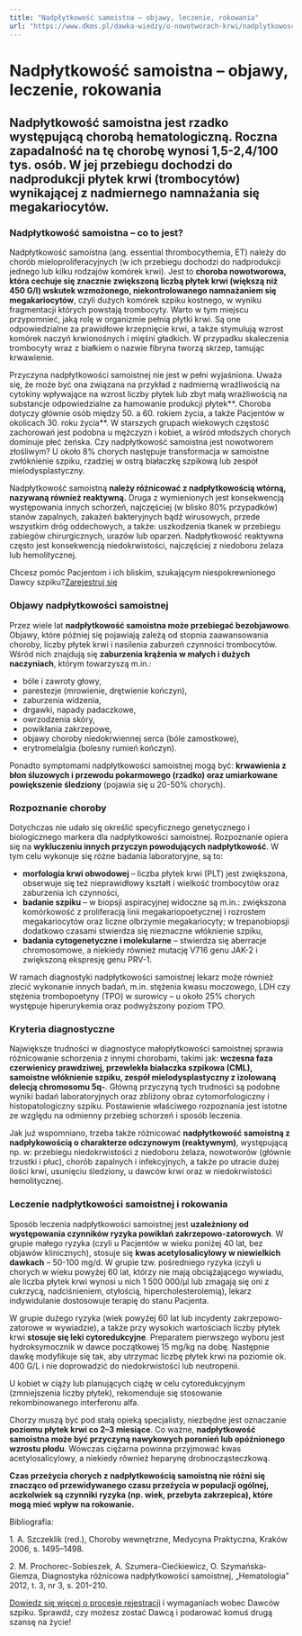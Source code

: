 ```yaml
---
title: "Nadpłytkowość samoistna – objawy, leczenie, rokowania"
url: "https://www.dkms.pl/dawka-wiedzy/o-nowotworach-krwi/nadplytkowosc-samoistna-objawy-leczenie-rokowania"
---
```


# Nadpłytkowość samoistna – objawy, leczenie, rokowania

## Nadpłytkowość samoistna jest rzadko występującą chorobą hematologiczną. Roczna zapadalność na tę chorobę wynosi 1,5-2,4/100 tys. osób. W jej przebiegu dochodzi do nadprodukcji płytek krwi (trombocytów) wynikającej z nadmiernego namnażania się megakariocytów.

### Nadpłytkowość samoistna – co to jest?


Nadpłytkowość samoistna (ang. essential thrombocythemia, ET) należy do chorób mieloproliferacyjnych (w ich przebiegu dochodzi do nadprodukcji jednego lub kilku rodzajów komórek krwi). Jest to **choroba nowotworowa, która cechuje się znacznie zwiększoną liczbą płytek krwi (większą niż 450 G/l) wskutek wzmożonego, niekontrolowanego namnażaniem się megakariocytów**, czyli dużych komórek szpiku kostnego, w wyniku fragmentacji których powstają trombocyty. Warto w tym miejscu przypomnieć, jaką rolę w organizmie pełnią płytki krwi. Są one odpowiedzialne za prawidłowe krzepnięcie krwi, a także stymulują wzrost komórek naczyń krwionośnych i mięśni gładkich. W przypadku skaleczenia trombocyty wraz z białkiem o nazwie fibryna tworzą skrzep, tamując krwawienie.


Przyczyna nadpłytkowości samoistnej nie jest w pełni wyjaśniona. Uważa się, że może być ona związana na przykład z nadmierną wrażliwością na cytokiny wpływające na wzrost liczby płytek lub zbyt małą wrażliwością na substancje odpowiedzialne za hamowanie produkcji płytek**. Choroba dotyczy głównie osób między 50\. a 60\. rokiem życia, a także Pacjentów w okolicach 30\. roku życia**. W starszych grupach wiekowych częstość zachorowań jest podobna u mężczyzn i kobiet, a wśród młodszych chorych dominuje płeć żeńska. Czy nadpłytkowość samoistna jest nowotworem złośliwym? U około 8% chorych następuje transformacja w samoistne zwłóknienie szpiku, rzadziej w ostrą białaczkę szpikową lub zespół mielodysplastyczny.


Nadpłytkowość samoistną **należy różnicować z nadpłytkowością wtórną, nazywaną również reaktywną.** Druga z wymienionych jest konsekwencją występowania innych schorzeń, najczęściej (w blisko 80% przypadków) stanów zapalnych, zakażeń bakteryjnych bądź wirusowych, przede wszystkim dróg oddechowych, a także: uszkodzenia tkanek w przebiegu zabiegów chirurgicznych, urazów lub oparzeń. Nadpłytkowość reaktywna często jest konsekwencją niedokrwistości, najczęściej z niedoboru żelaza lub hemolitycznej.


Chcesz pomóc Pacjentom i ich bliskim, szukającym niespokrewnionego Dawcy szpiku?[Zarejestruj się](/zarejestruj-sie-teraz "Zarejestruj sie teraz")
### Objawy nadpłytkowości samoistnej


Przez wiele lat **nadpłytkowość samoistna może przebiegać bezobjawowo**. Objawy, które później się pojawiają zależą od stopnia zaawansowania choroby, liczby płytek krwi i nasilenia zaburzeń czynności trombocytów. Wśród nich znajdują się **zaburzenia krążenia w małych i dużych naczyniach**, którym towarzyszą m.in.:


* bóle i zawroty głowy,
* parestezje (mrowienie, drętwienie kończyn),
* zaburzenia widzenia,
* drgawki, napady padaczkowe,
* owrzodzenia skóry,
* powikłania zakrzepowe,
* objawy choroby niedokrwiennej serca (bóle zamostkowe),
* erytromelalgia (bolesny rumień kończyn).


Ponadto symptomami nadpłytkowości samoistnej mogą być: **krwawienia z błon śluzowych i przewodu pokarmowego (rzadko) oraz umiarkowane powiększenie śledziony** (pojawia się u 20\-50% chorych).


### Rozpoznanie choroby


Dotychczas nie udało się określić specyficznego genetycznego i biologicznego markera dla nadpłytkowości samoistnej. Rozpoznanie opiera się na **wykluczeniu innych przyczyn powodujących nadpłytkowość**. W tym celu wykonuje się różne badania laboratoryjne, są to:


* **morfologia krwi obwodowej** – liczba płytek krwi (PLT) jest zwiększona, obserwuje się też nieprawidłowy kształt i wielkość trombocytów oraz zaburzenia ich czynności,
* **badanie szpiku** – w biopsji aspiracyjnej widoczne są m.in.: zwiększona komórkowość z proliferacją linii megakariopoetycznej i rozrostem megakariocytów oraz liczne olbrzymie megakariocyty; w trepanobiopsji dodatkowo czasami stwierdza się nieznaczne włóknienie szpiku,
* **badania cytogenetyczne i molekularne** – stwierdza się aberracje chromosomowe, a niekiedy również mutację V716 genu JAK\-2 i zwiększoną ekspresję genu PRV\-1\.


W ramach diagnostyki nadpłytkowości samoistnej lekarz może również zlecić wykonanie innych badań, m.in. stężenia kwasu moczowego, LDH czy stężenia trombopoetyny (TPO) w surowicy – u około 25% chorych występuje hiperurykemia oraz podwyższony poziom TPO.


### Kryteria diagnostyczne


Największe trudności w diagnostyce małopłytkowości samoistnej sprawia różnicowanie schorzenia z innymi chorobami, takimi jak: **wczesna faza czerwienicy prawdziwej, przewlekła białaczka szpikowa (CML), samoistne włóknienie szpiku, zespół mielodysplastyczny z izolowaną delecją chromosomu 5q\-**. Główną przyczyną tych trudności są podobne wyniki badań laboratoryjnych oraz zbliżony obraz cytomorfologiczny i histopatologiczny szpiku. Postawienie właściwego rozpoznania jest istotne ze względu na odmienny przebieg schorzeń i sposób leczenia.


Jak już wspomniano, trzeba także różnicować **nadpłytkowość samoistną z nadpłykowością o charakterze odczynowym (reaktywnym)**, występującą np. w: przebiegu niedokrwistości z niedoboru żelaza, nowotworów (głównie trzustki i płuc), chorób zapalnych i infekcyjnych, a także po utracie dużej ilości krwi, usunięciu śledziony, u dawców krwi oraz w niedokrwistości hemolitycznej.


### Leczenie nadpłytkowości samoistnej i rokowania


Sposób leczenia nadpłytkowości samoistnej jest **uzależniony od występowania czynników ryzyka powikłań zakrzepowo\-zatorowych**. W grupie małego ryzyka (czyli u Pacjentów w wieku poniżej 40 lat, bez objawów klinicznych), stosuje się **kwas acetylosalicylowy w niewielkich dawkach** – 50\-100 mg/d. W grupie tzw. pośredniego ryzyka (czyli u chorych w wieku powyżej 60 lat, którzy nie mają obciążającego wywiadu, ale liczba płytek krwi wynosi u nich 1 500 000/μl lub zmagają się oni z cukrzycą, nadciśnieniem, otyłością, hipercholesterolemią), lekarz indywidulanie dostosowuje terapię do stanu Pacjenta.


W grupie dużego ryzyka (wiek powyżej 60 lat lub incydenty zakrzepowo\-zatorowe w wywiadzie), a także przy wysokich wartościach liczby płytek krwi **stosuje się leki cytoredukcyjne**. Preparatem pierwszego wyboru jest hydroksymocznik w dawce początkowej 15 mg/kg na dobę. Następnie dawkę modyfikuje się tak, aby utrzymać liczbę płytek krwi na poziomie ok. 400 G/L i nie doprowadzić do niedokrwistości lub neutropenii.


U kobiet w ciąży lub planujących ciążę w celu cytoredukcyjnym (zmniejszenia liczby płytek), rekomenduje się stosowanie rekombinowanego interferonu alfa.


Chorzy muszą być pod stałą opieką specjalisty, niezbędne jest oznaczanie **poziomu płytek krwi co 2–3 miesiące**. Co ważne, **nadpłytkowość samoistna może być przyczyną nawykowych poronień lub opóźnionego wzrostu płodu**. Wówczas ciężarna powinna przyjmować kwas acetylosalicylowy, a niekiedy również heparynę drobnocząsteczkową.


**Czas przeżycia chorych z nadpłytkowością samoistną nie różni się znacząco od przewidywanego czasu przeżycia w populacji ogólnej, aczkolwiek są czynniki ryzyka (np. wiek, przebyta zakrzepica), które mogą mieć wpływ na rokowanie.**


Bibliografia:


1\. A. Szczeklik (red.), Choroby wewnętrzne, Medycyna Praktyczna, Kraków 2006, s. 1495–1498\.


2\. M. Prochorec\-Sobieszek, A. Szumera\-Ciećkiewicz, O. Szymańska\-Giemza, Diagnostyka różnicowa nadpłytkowości samoistnej, „Hematologia” 2012, t. 3, nr 3, s. 201–210\.


[Dowiedz się więcej o procesie rejestracji](https://www.dkms.pl/dawka-wiedzy/o-rejestracji) i wymaganiach wobec Dawców szpiku. Sprawdź, czy możesz zostać Dawcą i podarować komuś drugą szansę na życie!


